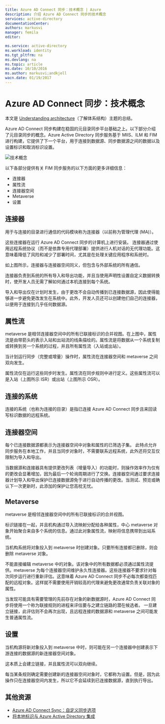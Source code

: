 ```yaml
---
title: Azure AD Connect 同步：技术概念 | Azure
description: 介绍 Azure AD Connect 同步的技术概念
services: active-directory
documentationCenter: 
authors: markusvi
manager: femila
editor: 

ms.service: active-directory
ms.workload: identity
ms.tgt_pltfrm: na
ms.devlang: na
ms.topic: article
ms.date: 10/10/2016
ms.author: markusvi;andkjell
wacn.date: 01/19/2017
---
```


# Azure AD Connect 同步：技术概念
本文是 [Understanding architecture](./active-directory-aadconnectsync-technical-concepts.md)（了解体系结构）主题的总结。

Azure AD Connect 同步构建在稳固的元目录同步平台基础之上。以下部分介绍了元目录同步的概念。Azure Active Directory 同步服务基于 MIIS、ILM 和 FIM 进行构建，它提供了下一个平台，用于连接到数据源、同步数据源之间的数据以及设置标识和取消标识设置。

![技术概念](./media/active-directory-aadconnectsync-technical-concepts/scenario.png)

以下各部分提供有关 FIM 同步服务的以下方面的更多详细信息：

- 连接器
- 属性流
- 连接器空间
- Metaverse
- 设置

## 连接器

用于与连接的目录进行通信的代码模块称为连接器（以前称为管理代理 (MA)）。

这些连接器在运行 Azure AD Connect 同步的计算机上进行安装。
连接器通过使用远程系统协议（而不是依靠专用代理部署）提供进行人机对话的无代理功能。这意味着降低了风险和减少了部署时间，尤其是在处理关键应用程序和系统时。

如上图所示，连接器与连接器空间同义，但包含与外部系统的所有通信。

连接器负责到系统的所有导入和导出功能，并且当使用声明性设置自定义数据转换时，使开发人员无需了解如何通过本机连接到每个系统。

导入和导出仅在计划时发生，由于更改不会自动传播到已连接数据源，因此使得能够进一步避免更改发生在系统中。此外，开发人员还可以创建他们自己的连接器，以便用于连接到几乎任何数据源。

## 属性流

metaverse 是相邻连接器空间中的所有已联接标识的合并视图。在上图中，属性流是由带箭头的表示入站和出站流的线条描绘的。属性流是将数据从一个系统复制或转换到另一个系统的过程，并且所有属性流（入站或出站）。

当计划运行同步（完整或增量）操作时，属性流在连接器空间和 metaverse 之间双向发生。

属性流仅在运行这些同步时发生。属性流在同步规则中进行定义。这些属性流可以是入站（上图所示 ISR）或出站（上图所示 OSR）。

## 连接的系统

连接的系统（也称为连接的目录）是指已连接 Azure AD Connect 同步且来回读写标识数据的远程系统。

## 连接器空间

每个已连接数据源都表示为连接器空间中对象和属性的已筛选子集。
此特点允许同步服务在本地工作，并且当同步对象时，不需要联系远程系统，此外还将交互仅限制为导入和导出。

当数据源和连接器具有提供更改列表（增量导入）的功能时，则操作效率作为仅有的更改会显著增加，因为最后一个轮询周期进行了交换。连接器空间通过要求连接器计划导入和导出保护已连接数据源免于进行自动传播的更改。当测试、预览或确认下一次更新时，此添加的保护让您高枕无忧。

## Metaverse

metaverse 是相邻连接器空间中的所有已联接标识的合并视图。

标识链接在一起，并且机构通过导入流映射分配给各种属性，中心 metaverse 对象开始聚合来自多个系统的信息。通过此对象属性流，映射将信息携带到出站系统。

当机构系统将对象投入到 metaverse 时创建对象。只要所有连接都已删除，则会删除 metaverse 对象。

不能直接编辑 metaverse 中的对象。该对象中的所有数据都必须通过属性流提供。metaverse 为每个连接器空间维护永久性连接器。这些连接器不要求针对每次同步运行进行重新评估。这意味着 Azure AD Connect 同步不必每次都查找匹配的远程对象。这样就不需要使用开销较高的代理来避免更改通常负责关联对象的属性。

当发现可能具有需要管理的先前存在对象的新数据源时，Azure AD Connect 同步将使用一个称为联接规则的进程来评估要与之建立链路的潜在候选者。
一旦建立链接，此评估则不会再次出现，且远程连接的数据源和 metaverse 之间可能发生普通属性流。

## 设置

当机构源将新对象投入到 metaverse 中时，则可能在另一个连接器中创建表示下游连接的数据源的新连接器空间对象。

这本质上会建立链接，并且属性流可以双向继续。

每当某条规则确定需要创建新的连接器空间对象时，它都称为设置。但是，因为此操作只在连接器空间内发生，所以它不会延续到已连接数据源，直到执行导出。

## 其他资源

- [Azure AD Connect Sync：自定义同步选项](./active-directory-aadconnectsync-whatis.md)
- [将本地标识与 Azure Active Directory 集成](./active-directory-aadconnect.md)

<!--Image references-->
[1]: ./media/active-directory-aadsync-technical-concepts/ic750598.png

<!---HONumber=Mooncake_1024_2016-->